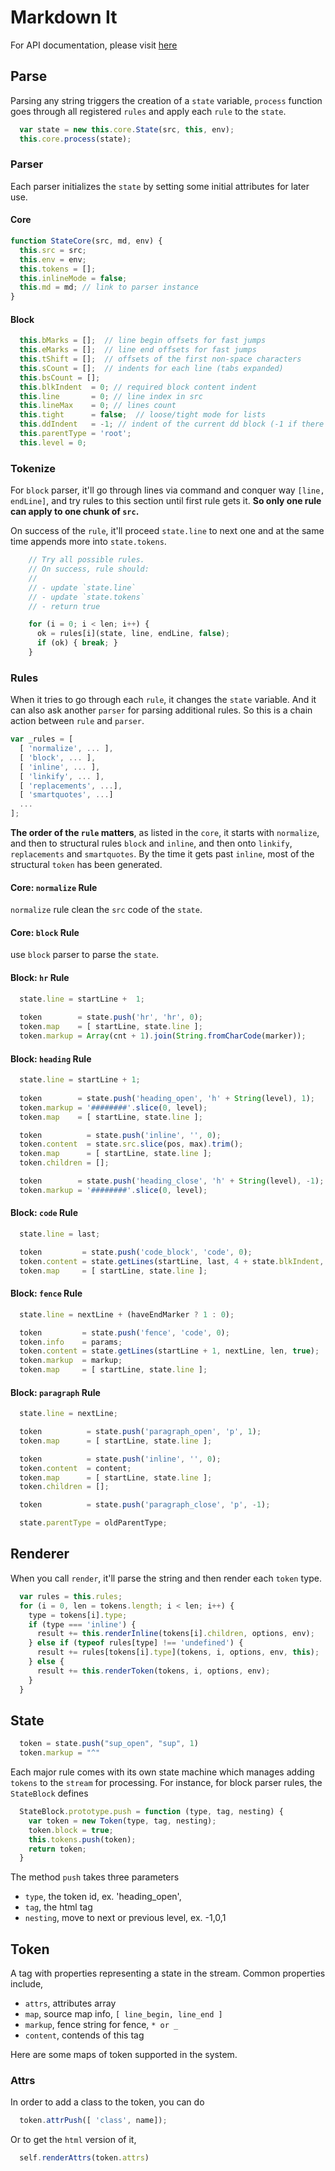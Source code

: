 # Markdown It

For API documentation, please visit [here](https://markdown-it.github.io/markdown-it)


## Parse

Parsing any string triggers the creation of a `state` variable, `process` function goes through all registered `rules` and apply each `rule` to the `state`.

```javascript
  var state = new this.core.State(src, this, env);
  this.core.process(state);
```  

### Parser

Each parser initializes the `state` by setting some initial attributes for later use. 

#### Core

```javascript
function StateCore(src, md, env) {
  this.src = src;
  this.env = env;
  this.tokens = [];
  this.inlineMode = false;
  this.md = md; // link to parser instance
}
```

#### Block

```javascript
  this.bMarks = [];  // line begin offsets for fast jumps
  this.eMarks = [];  // line end offsets for fast jumps
  this.tShift = [];  // offsets of the first non-space characters 
  this.sCount = [];  // indents for each line (tabs expanded)
  this.bsCount = [];
  this.blkIndent  = 0; // required block content indent
  this.line       = 0; // line index in src
  this.lineMax    = 0; // lines count
  this.tight      = false;  // loose/tight mode for lists
  this.ddIndent   = -1; // indent of the current dd block (-1 if there isn't any)
  this.parentType = 'root';
  this.level = 0;  
```

### Tokenize

For `block` parser, it'll go through lines via command and conquer way `[line, endLine]`, and try rules to this section until first rule gets it. **So only one rule can apply to one chunk of `src`.**

On success of the `rule`, it'll proceed `state.line` to next one and at the same time appends more into `state.tokens`.

```javascript
    // Try all possible rules.
    // On success, rule should:
    //
    // - update `state.line`
    // - update `state.tokens`
    // - return true

    for (i = 0; i < len; i++) {
      ok = rules[i](state, line, endLine, false);
      if (ok) { break; }
    }
```

### Rules
When it tries to go through each `rule`,  it changes the `state` variable. And it can also ask another `parser` for parsing additional rules. So this is a chain action between `rule` and `parser`.

```javascript
var _rules = [
  [ 'normalize', ... ],
  [ 'block', ... ],
  [ 'inline', ... ],
  [ 'linkify', ... ],
  [ 'replacements', ...],
  [ 'smartquotes', ...]
  ...
];
```

**The order of the `rule` matters**, as listed in the `core`, it starts with `normalize`, and then to structural rules `block` and `inline`, and then onto `linkify`, `replacements` and `smartquotes`. By the time it gets past  `inline`, most of the structural `token` has been generated.

#### Core: `normalize`  Rule

`normalize` rule clean the `src` code of the `state`.

#### Core: `block` Rule

use `block` parser to parse the `state`.

#### Block: `hr` Rule

```javascript
  state.line = startLine +  1;
  
  token        = state.push('hr', 'hr', 0);
  token.map    = [ startLine, state.line ];
  token.markup = Array(cnt + 1).join(String.fromCharCode(marker));
```

#### Block: `heading` Rule

```javascript
  state.line = startLine + 1;
  
  token        = state.push('heading_open', 'h' + String(level), 1);
  token.markup = '########'.slice(0, level);
  token.map    = [ startLine, state.line ];

  token          = state.push('inline', '', 0);
  token.content  = state.src.slice(pos, max).trim();
  token.map      = [ startLine, state.line ];
  token.children = [];

  token        = state.push('heading_close', 'h' + String(level), -1);
  token.markup = '########'.slice(0, level);
```

#### Block: `code` Rule

```javascript
  state.line = last;

  token         = state.push('code_block', 'code', 0);
  token.content = state.getLines(startLine, last, 4 + state.blkIndent, true);
  token.map     = [ startLine, state.line ];
```

#### Block: `fence` Rule

```javascript
  state.line = nextLine + (haveEndMarker ? 1 : 0);

  token         = state.push('fence', 'code', 0);
  token.info    = params;
  token.content = state.getLines(startLine + 1, nextLine, len, true);
  token.markup  = markup;
  token.map     = [ startLine, state.line ];
```

#### Block: `paragraph` Rule

```javascript
  state.line = nextLine;

  token          = state.push('paragraph_open', 'p', 1);
  token.map      = [ startLine, state.line ];

  token          = state.push('inline', '', 0);
  token.content  = content;
  token.map      = [ startLine, state.line ];
  token.children = [];

  token          = state.push('paragraph_close', 'p', -1);

  state.parentType = oldParentType;
```

## Renderer

When you call `render`, it'll parse the string and then render each  `token` type.

```javascript
  var rules = this.rules;
  for (i = 0, len = tokens.length; i < len; i++) {
    type = tokens[i].type;
    if (type === 'inline') {
      result += this.renderInline(tokens[i].children, options, env);
    } else if (typeof rules[type] !== 'undefined') {
      result += rules[tokens[i].type](tokens, i, options, env, this);
    } else {
      result += this.renderToken(tokens, i, options, env);
    }
  }
```


## State

```javascript
  token = state.push("sup_open", "sup", 1)
  token.markup = "^"
```

Each major rule comes with its own state machine which manages adding `tokens` to the `stream` for processing. For instance, for block parser rules, the `StateBlock` defines 

```javascript
  StateBlock.prototype.push = function (type, tag, nesting) {
    var token = new Token(type, tag, nesting);
    token.block = true;
    this.tokens.push(token);
    return token;
  }
```

The method `push` takes three parameters

- `type`, the token id, ex. 'heading_open',
- `tag`, the html tag
- `nesting`, move to next or previous level, ex. -1,0,1

## Token

A tag with properties representing a state in the stream. Common properties include,

- `attrs`, attributes array
 - `map`, source map info, `[ line_begin, line_end ]` 
 - `markup`, fence string for fence, `* or _`
 - `content`, contends of this tag

Here are some maps of token supported in the system.

### Attrs

In order to add a class to the token, you can do 

```javascript
  token.attrPush([ 'class', name]);
```

Or to get the `html` version of it, 

```javascript
  self.renderAttrs(token.attrs)
```

